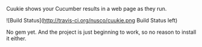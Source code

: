 Cuukie shows your Cucumber results in a web page as they run.

![Build Status](http://travis-ci.org/nusco/cuukie.png Build Status left)

No gem yet. And the project is just beginning to work, so no reason to install it either.